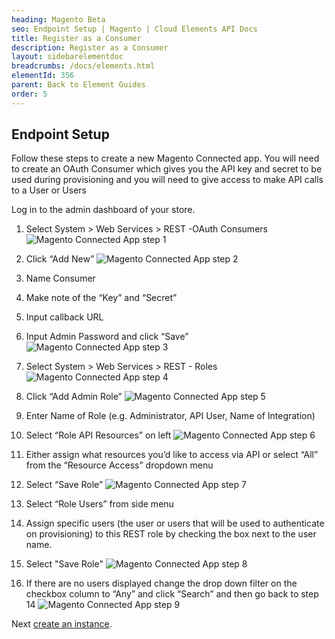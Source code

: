 ```yaml
---
heading: Magento Beta
seo: Endpoint Setup | Magento | Cloud Elements API Docs
title: Register as a Consumer
description: Register as a Consumer
layout: sidebarelementdoc
breadcrumbs: /docs/elements.html
elementId: 356
parent: Back to Element Guides
order: 5
---
```


## Endpoint Setup

Follow these steps to create a new Magento Connected app.
    You will need to create an OAuth Consumer which gives you the API key and secret to be used during provisioning and you will need to give access to make API calls to a User or Users

Log in to the admin dashboard of your store.

1. Select System > Web Services > REST -OAuth Consumers
![Magento Connected App step 1](http://cloud-elements.com/wp-content/uploads/2016/03/MagentoAPI1.png)

2. Click “Add New”
![Magento Connected App step 2](http://cloud-elements.com/wp-content/uploads/2016/03/MagentoAPI2.png)

3. Name Consumer

4. Make note of the “Key” and “Secret”

5. Input callback URL

6. Input Admin Password and click “Save”
![Magento Connected App step 3](http://cloud-elements.com/wp-content/uploads/2016/03/MagentoAPI3.png)

7. Select System > Web Services > REST - Roles
![Magento Connected App step 4](http://i65.tinypic.com/10hqgew.png)

8. Click “Add Admin Role”
![Magento Connected App step 5](http://i67.tinypic.com/zjaqo9.png)

9. Enter Name of Role (e.g. Administrator, API User, Name of Integration)

10. Select “Role API Resources” on left
![Magento Connected App step 6](http://i67.tinypic.com/2myytrs.png)

11. Either assign what resources you’d like to access via API or select “All” from the “Resource Access” dropdown menu

12. Select “Save Role”
![Magento Connected App step 7](http://i67.tinypic.com/o9iebq.png)

13. Select “Role Users” from side menu

14. Assign specific users (the user or users that will be used to authenticate on provisioning) to this REST role by checking the box next to the user name.

15. Select "Save Role"
![Magento Connected App step 8](http://i63.tinypic.com/30b05rb.png)

16. If there are no users displayed change the drop down filter on the checkbox column to “Any” and click “Search” and then go back to step 14
![Magento Connected App step 9](http://i67.tinypic.com/e8s4cl.png)


Next [create an instance](magento-create-instance.html).
